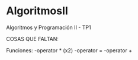 # AlgoritmosII
Algoritmos y Programación II - TP1

COSAS QUE FALTAN:


Funciones:
-operator * (x2)
-operator =
-operator +
